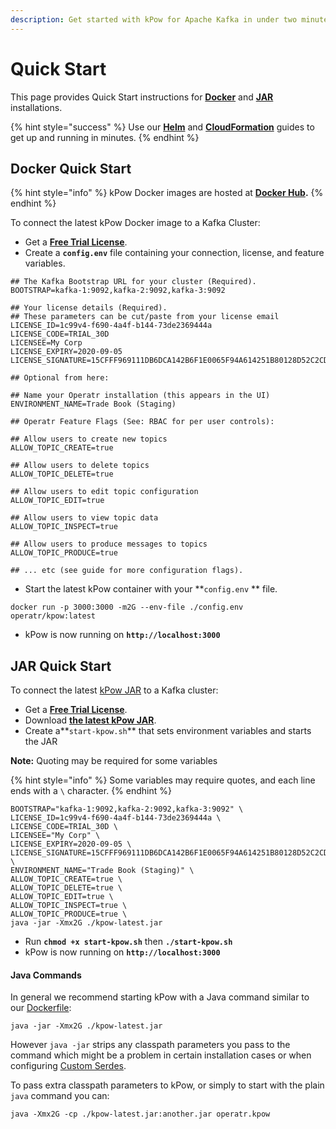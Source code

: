 ```yaml
---
description: Get started with kPow for Apache Kafka in under two minutes
---
```


# Quick Start

This page provides Quick Start instructions for [**Docker**](quick-start.md#docker-quick-start) and [**JAR** ](quick-start.md#jar-quick-start)installations.

{% hint style="success" %}
Use our [**Helm**](https://github.com/operatr-io/kpow-helm-charts) and [**CloudFormation**](https://github.com/operatr-io/kpow-cloudformation) guides to get up and running in minutes.
{% endhint %}

## Docker Quick Start

{% hint style="info" %}
kPow Docker images are hosted at [**Docker Hub**](https://hub.docker.com/r/operatr/kpow)**.**
{% endhint %}

To connect the latest kPow Docker image to a Kafka Cluster:

* Get a [**Free Trial License**](../about/trials-and-licenses.md).
* Create a **`config.env`** file containing your connection, license, and feature variables.

```
## The Kafka Bootstrap URL for your cluster (Required).
BOOTSTRAP=kafka-1:9092,kafka-2:9092,kafka-3:9092

## Your license details (Required).
## These parameters can be cut/paste from your license email
LICENSE_ID=1c99v4-f690-4a4f-b144-73de2369444a
LICENSE_CODE=TRIAL_30D
LICENSEE=My Corp
LICENSE_EXPIRY=2020-09-05
LICENSE_SIGNATURE=15CFFF969111DB6DCA142B6F1E0065F94A614251B80128D52C2CD45993A021AE10E90F57B90FF76CC1B992C16E54BCF1CBE7E5EE3124B3E585BE133774836A6EBB51B55E67EF60F4A435EBEC9F07A26CEABDCF6E3CF4137A33201E7662AF1F7986E57341E0EAEB884BBF320C348D62679F521259DAD1E03F6F79DB53D83CD41B

## Optional from here:

## Name your Operatr installation (this appears in the UI)
ENVIRONMENT_NAME=Trade Book (Staging)

## Operatr Feature Flags (See: RBAC for per user controls):

## Allow users to create new topics 
ALLOW_TOPIC_CREATE=true

## Allow users to delete topics 
ALLOW_TOPIC_DELETE=true

## Allow users to edit topic configuration
ALLOW_TOPIC_EDIT=true

## Allow users to view topic data
ALLOW_TOPIC_INSPECT=true

## Allow users to produce messages to topics
ALLOW_TOPIC_PRODUCE=true

## ... etc (see guide for more configuration flags).
```

* Start the latest kPow container with your **`config.env` ** file.

```
docker run -p 3000:3000 -m2G --env-file ./config.env operatr/kpow:latest
```

* kPow is now running on **`http://localhost:3000`**

## JAR Quick Start

To connect the latest [kPow JAR](https://operatr.io/releases) to a Kafka cluster:

* Get a [**Free Trial License**](../about/trials-and-licenses.md).
* Download [**the latest kPow JAR**](https://kpow.io/releases/).
* Create a**`start-kpow.sh`** that sets environment variables and starts the JAR

**Note:** Quoting may be required for some variables

{% hint style="info" %}
Some variables may require quotes, and each line ends with a `\` character.
{% endhint %}

```
BOOTSTRAP="kafka-1:9092,kafka-2:9092,kafka-3:9092" \
LICENSE_ID=1c99v4-f690-4a4f-b144-73de2369444a \
LICENSE_CODE=TRIAL_30D \
LICENSEE="My Corp" \
LICENSE_EXPIRY=2020-09-05 \
LICENSE_SIGNATURE=15CFFF969111DB6DCA142B6F1E0065F94A614251B80128D52C2CD45993A021AE10E90F57B90FF76CC1B992C16E54BCF1CBE7E5EE3124B3E585BE133774836A6EBB51B55E67EF60F4A435EBEC9F07A26CEABDCF6E3CF4137A33201E7662AF1F7986E57341E0EAEB884BBF320C348D62679F521259DAD1E03F6F79DB53D83CD41B \
ENVIRONMENT_NAME="Trade Book (Staging)" \
ALLOW_TOPIC_CREATE=true \
ALLOW_TOPIC_DELETE=true \
ALLOW_TOPIC_EDIT=true \
ALLOW_TOPIC_INSPECT=true \
ALLOW_TOPIC_PRODUCE=true \
java -jar -Xmx2G ./kpow-latest.jar
```

* Run **`chmod +x start-kpow.sh`** then **`./start-kpow.sh`**
* kPow is now running on **`http://localhost:3000`**

#### Java Commands

In general we recommend starting kPow with a Java command similar to our [Dockerfile](https://github.com/operatr-io/kpow/blob/main/dockerfile/kpow/Dockerfile):

```
java -jar -Xmx2G ./kpow-latest.jar
```

However `java -jar` strips any classpath parameters you pass to the command which might be a problem in certain installation cases or when configuring [Custom Serdes](../features/data-inspect/serdes.md#custom-serdes).

To pass extra classpath parameters to kPow, or simply to start with the plain `java` command you can:

```
java -Xmx2G -cp ./kpow-latest.jar:another.jar operatr.kpow
```
